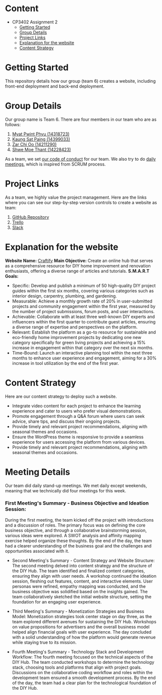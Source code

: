 # Content
* CP3402 Assignment 2
  * [Getting Started](#Getting-Started)
  * [Group Details](#Group-Details)
  * [Project Links](#Project-Links)
  * [Explanation for the website](#Explanation-for-the-website)
  * [Content Strategy](#Content-Strategy)
 
# Getting Started
 
This repository details how our group (team 6) creates a website, including front-end deployment and back-end deployment.
 
 
# Group Details
 
Our group name is Team 6. There are four members in our team who are as follows:
1. [Myat Pwint Phyu (14318723)](https://www.linkedin.com/in/myat-pwint-phyu-67b587284/)
2. [Kaung Sat Paing (14399033)](https://www.linkedin.com/in/kaung-sat-paing-2b02b825b/?utm_source=share&utm_campaign=share_via&utm_content=profile&utm_medium=ios_app)
3. [Zar Chi Oo (14211290)](https://www.linkedin.com/in/zarchioo/)
4. [Shwe Moe Thant (14228423)](https://www.linkedin.com/in/shwe-moe-thant-454473223/)


As a team, we set [our code of conduct](https://docs.google.com/document/d/1kDKkVeRaLh9u8EgRC4VUBGRNnzZF26KD7whVBtHkiJ8/edit?usp=sharing) for our team.
We also try to do [daily meetings](https://miro.com/welcomeonboard/OU00RWc1eENZeWJUbnd0aktVVmlBeVhWZERtcWIwVUo2azM3Y3R4ekZEZjVNbnpsUHRjZE1POUUzQTdnS25xYnwzNDU4NzY0NTQxOTQyODkzMzQwfDI=?share_link_id=231631393104), which is inspired from SCRUM process.
 
 
# Project Links
 
As a team, we highly value the project management. Here are the links where you can see our step-by-step version controls
to create a website as team:
1. [GitHub Repository](https://github.com/ShweMoeThantAurum/ContentManagementSystemGroupAssignmentTeam6)
2. [Trello](https://trello.com/b/K4nnWSkQ/team-6)
3. [Slack](https://join.slack.com/t/namethegroup/shared_invite/zt-29hsfnftw-c_owSNMwG86oE4wNrx7dtQ)


# Explanation for the website
 
**Website Name:** [Craftify](https://dev-craftify.pantheonsite.io/)
**Main Objective:** Create an online hub that serves as a comprehensive resource for DIY home improvement and renovation enthusiasts,
offering a diverse range of articles and tutorials.
**S.M.A.R.T Goals:**
* Specific: Develop and publish a minimum of 50 high-quality DIY project guides within the first six months, covering
various categories such as interior design, carpentry, plumbing, and gardening.
* Measurable: Achieve a monthly growth rate of 20% in user-submitted projects and community engagement within the first year,
measured by the number of project submissions, forum posts, and user interactions.
* Achievable: Collaborate with at least three well-known DIY experts and influencers within the first quarter to contribute
guest articles, ensuring a diverse range of expertise and perspectives on the platform.
* Relevant: Establish the platform as a go-to resource for sustainable and eco-friendly home improvement projects by
dedicating one new category specifically for green living projects and achieving a 15% increase in engagement within that category over the next six months.
* Time-Bound: Launch an interactive planning tool within the next three months to enhance user experience and engagement,
aiming for a 30% increase in tool utilization by the end of the first year.
 
 
# Content Strategy
 
Here are our content strategy to deploy such a website.
* Integrate video content for each project to enhance the learning experience and cater to users who prefer visual demonstrations.
* Promote engagement through a Q&A forum where users can seek advice, share tips, and discuss their ongoing projects.
* Provide timely and relevant project recommendations, aligning with seasonal themes and occasions.
* Ensure the WordPress theme is responsive to provide a seamless experience for users accessing the platform from various devices.
* Provide timely and relevant project recommendations, aligning with seasonal themes and occasions.


# Meeting Details
Our team did daily stand-up meetings. We met daily except weekends, meaning that we technically did four meetings for this week.
### First Meeting's Summary - Business Objective and Ideation Session:
During the first meeting, the team kicked off the project with introductions and a discussion of roles. The primary focus
was on defining the core business objective, and through a collaborative brainstorming session, various ideas were explored.
A SWOT analysis and affinity mapping exercise helped organize these thoughts. By the end of the day, the team had a clearer understanding
of the business goal and the challenges and opportunities associated with it.

* Second Meeting's Summary - Content Strategy and Website Structure: The second meeting delved into content strategy and the structure of the DIY Hub. The team identified and finalized content categories,
ensuring they align with user needs. A workshop continued the ideation session, fleshing out features, content, and interactive elements.
User personas were refined, empathy mapping was conducted, and the business objective was solidified based on the insights gained.
The team collaboratively sketched the initial website structure, setting the foundation for an engaging user experience.
 
* Third Meeting's Summary - Monetization Strategies and Business Model: Monetization strategies took center stage on day three, as the team explored different avenues for sustaining the DIY Hub.
Workshops on value propositions for advertisers and the overall business model helped align financial goals with user experience.
The day concluded with a solid understanding of how the platform would generate revenue while staying true to its mission.
 
* Fourth Meeting's Summary - Technology Stack and Development Workflow: The fourth meeting focused on the technical aspects of the DIY Hub. The team conducted workshops to determine the technology stack,
choosing tools and platforms that align with project goals. Discussions on the collaborative coding workflow and roles within the development
team ensured a smooth development process. By the end of the day, the team had a clear plan for the technological foundation of the DIY Hub.